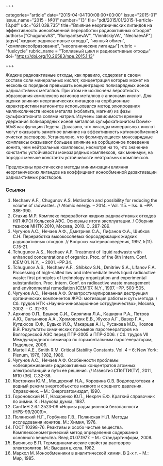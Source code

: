 +++

categories="article"
date="2015-04-04T00:08:00+03:00"
issue="2015-01"
issue_name="2015 - №01"
number="13"
file="pdf/2015/01/2015-1-article-13.pdf"
udc="621.039.735"
title="Влияние неорганических лигандов на эффективность ионообменной переработки радиоактивных отходов"
authors=["ChugunovAS", "RumyantsevAV", "VinnitskiyVA", "NechaevAF"]
tags=["жидкие радиоактивные отходы", "ионный обмен", "комплексообразование", "неорганические лиганды"]
rubric = "fuelcycle"
rubric_name = "Топливный цикл и радиоактивные отходы"
doi="https://doi.org/10.26583/npe.2015.1.13"

+++

Жидкие радиоактивные отходы, как правило, содержат в своем составе соли минеральных кислот, концентрация которых может на несколько порядков превышать концентрацию полизарядных ионов радиоактивных металлов. При этом не исключена вероятность образования комплексов катионов металлов с анионами кислот. Для оценки влияния неорганических лигандов на сорбционные характеристики катионитов использовался метод элюирования милликоличеств ионов металла (кобальта, магния) из фазы сульфокатионита солями натрия. Изучены зависимости времени удержания полизарядных ионов металлов сульфокатионитом Dowex-50х8 как функции Ледена. Доказано, что лиганды минеральных кислот могут оказывать заметное влияние на эффективность катионообменной очистки растворов. Установлено, что формирующиеся монозарядные комплексы оказывают большее влияние на сорбционное поведение ионита, чем нейтральные комплексы, несмотря на то, что значение константы устойчивости монозарядных комплексов, как минимум, на порядок меньше константы устойчивости нейтральных комплексов.

Предложены практические методы минимизации влияния неорганических лигандов на коэффициент ионообменной дезактивации радиоактивных растворов.

### Ссылки

1. Nechaev A.F., Chugunov A.S. Motivation and possibility for reducing the volume of radwastes. // Atomic energy. – 2014. – Vol. 115. – Iss. 6. –PP. 386-390.
2. Стахив М.Р. Комплекс переработки жидких радиоактивных отходов (КП ЖРО) Кольской АЭС. Основные итоги эксплуатации. / Сборник тезисов МНТК-2010, Москва, 2010. С. 287-289.
3. Чугунов А.С., Нечаев А.Ф., Дмитриев С.А., Лифанов Ф.А., Шибков С.Н. Переработка высокосолевых борсодержащих жидких радиоактивных отходов. // Вопросы материаловедения, 1997, 5(11). С.15-21.
4. Tchugunov A.S., Nechaev A.F. Treatment of liquid radwaste with enhanced concentrations of organics. Proc. of the 8th Intern. Conf. ICEM’01. N.Y., – 2001. –PP.34.
5. Tchugunov A.S., Nechaev A.F., Shibkov S.N., Dmitriev S.A., Lifanov F.A. Processing of high-salted low and intermediate levels liquid radioactive waste: first principles of technology organization and experimental substantiation. Proc. Intern. Conf. on radioactive waste management and environmental remediation ICEM’97. N.Y., 1997. –PP. 503-505.
6. Чугунов А.С., Нечаев А.Ф. Электростимулированная деструкция органических компонентов ЖРО: мотивация работы и суть метода. / Сб. трудов НТК «Научно-инновационное сотрудничество», Москва, 2002. – С. 32-33.
7. Архипов О.П., Брыков С.И., Сиряпина Л.А., Каширин Р.А., Петров А.Ю., Сальников А.А., Хромовских Е.В., Жуков А.Г., Вавер Г.А., Кутдюсов Ю.Ф., Будько И.О., Макарцев А.Н., Русакова М.В., Козлов В.Я. Результаты химических промывок парогенераторов на Волгодонской АЭС перед ППР-2005 и ППР-2006. / Сб. трудов VII Международного семинара по горизонтальным парогенераторам, Подольск, 2006.
8. Martell A.E., Smith R.M. Critical Stability Constants. Vol. 4 – 6; New York: Plenum, 1976, 1982, 1989.
9. Чугунов А.С., Нечаев А.Ф. Особенности проблемы «обезвреживания» радиоактивных концентратов атомных электростанций и пути ее решения. // Известия СПбГТИ(ТУ), 2011, №10 (36). С.32-38.
10. Кострикин Ю.М., Мещерский Н.А., Коровина О.В. Водоподготовка и водный режим энергообъектов низкого и среднего давления. Справочник. – М.: Энергоатомиздат, 1990.
11. Гороновский И.Т, Назаренко Ю.П., Некряч Е.Ф. Краткий справочник по химии. К.: Наукова думка, 1987.
12. СанПиН 2.6.1.2523-09 «Нормы радиационной безопасности (НРБ-99/2009)».
13. Полянский Н.Г., Горбунов Г.В., Полянская Н.Л. Методы исследования ионитов. М.: Химия, 1976.
14. ГОСТ 10398-76. Реактивы и особо чистые вещества. Комплексонометрический метод определения содержания основного вещества. Введ.01.07.1977. – М.: Стандартинформ, 2008.
15. Васильев В.П. Термодинамические свойства растворов электролитов. М.: Высшая школа. 1982.
16. Мархол М. Ионообменники в аналитической химии. В 2-х т. – М.: Мир, 1985.